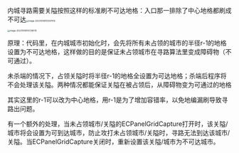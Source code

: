 内城寻路需要关隘按照这样的标准刷不可达地格：入口那一排除了中心地格都刷成不可达<img src="C:\Users\Administrator\AppData\Roaming\Typora\typora-user-images\image-20231009155007912.png" alt="image-20231009155007912" style="zoom:33%;" />

<img src="C:\Users\Administrator\AppData\Roaming\Typora\typora-user-images\image-20231009155139076.png" alt="image-20231009155139076" style="zoom:33%;" />

原理：代码里，在内城城市初始化时，会先将所有未占领的城市的半径r-1的地格设置为不可达地格，这样做的目的是保证未占领城市在寻路算法里变成障碍物（不可通过）。

未杀端的情况下，占领关隘时将半径r-1的地格全设置为可达地格；杀端后程序将不会处理该关隘。两种情况都能保证关隘在被占领后，从障碍物变为可通过的地格



其实这里的r-1可以改为中心地格，用r-1是为了增加容错率，以免地编漏刷导致寻路出问题。



有一个额外的处理，当未占领城市/关隘的ECPanelGridCapture打开时，该关隘/城市将会设置为可到达城市，防止攻打未占领城市/关隘时，寻路无法到达该城市/关隘。当ECPanelGridCapture关闭时，重新设置该关隘/城市为不可达城市。